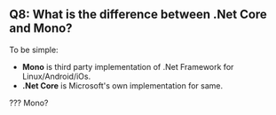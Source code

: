 ## Q8: What is the difference between .Net Core and Mono?

To be simple:

* **Mono** is third party implementation of .Net Framework for Linux/Android/iOs.
* **.Net Core** is Microsoft's own implementation for same.

???
Mono?